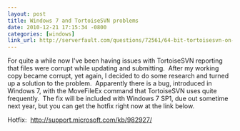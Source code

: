 ```yaml
---
layout: post
title: Windows 7 and TortoiseSVN problems
date: 2010-12-21 17:15:34 -0800
categories: [windows]
link_url: http://serverfault.com/questions/72561/64-bit-tortoisesvn-on-windows-7-says-file-or-directory-is-corrupted-and-unreadab
---
```

<p>For quite a while now I've been having issues with TortoiseSVN reporting that files were corrupt while updating and submitting.  After my working copy became corrupt, yet again, I decided to do some research and turned up a solution to the problem.  Apparently there is a bug, introduced in Windows 7, with the MoveFileEx command that TortoiseSVN uses quite frequently.  The fix will be included with Windows 7 SP1, due out sometime next year, but you can get the hotfix right now at the link below.</p>
<p>Hotfix:  <a href="http://support.microsoft.com/kb/982927/">http://support.microsoft.com/kb/982927/</a></p>